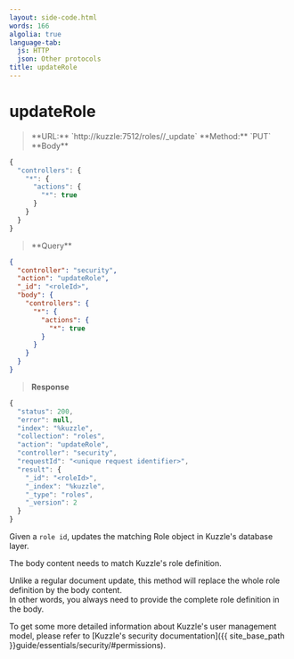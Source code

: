 ```yaml
---
layout: side-code.html
words: 166
algolia: true
language-tab:
  js: HTTP
  json: Other protocols
title: updateRole
---
```



# updateRole



<blockquote class="js">
<p>
**URL:** `http://kuzzle:7512/roles/<roleId>/_update`  
**Method:** `PUT`  
**Body**
</p>
</blockquote>

```js
{
  "controllers": {
    "*": {
      "actions": {
        "*": true
      }
    }
  }
}
```

<blockquote class="json">
<p>
**Query**
</p>
</blockquote>

```json
{
  "controller": "security",
  "action": "updateRole",
  "_id": "<roleId>",
  "body": {
    "controllers": {
      "*": {
        "actions": {
          "*": true
        }
      }
    }
  }
}
```

>**Response**

```javascript
{
  "status": 200,                     
  "error": null,                     
  "index": "%kuzzle",
  "collection": "roles",
  "action": "updateRole",
  "controller": "security",
  "requestId": "<unique request identifier>",
  "result": {
    "_id": "<roleId>",
    "_index": "%kuzzle",
    "_type": "roles",
    "_version": 2
  }
}
```

Given a `role id`, updates the matching Role object in Kuzzle's database layer.

The body content needs to match Kuzzle's role definition.

<aside class="warning">
Unlike a regular document update, this method will replace the whole role definition by the body content.<br>
In other words, you always need to provide the complete role definition in the body.
</aside>

To get some more detailed information about Kuzzle's user management model,
please refer to [Kuzzle's security documentation]({{ site_base_path }}guide/essentials/security/#permissions).
